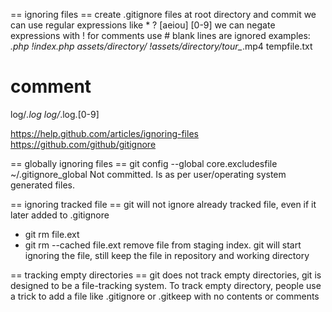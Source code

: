 == ignoring files ==
create .gitignore files at root directory and commit
we can use regular expressions like * ? [aeiou] [0-9]
we can negate expressions with !
for comments use #
blank lines are ignored
examples:
*.php
!index.php
assets/directory/
!assets/directory/tour_*.mp4
tempfile.txt
# comment
log/*.log
log/*.log.[0-9]

https://help.github.com/articles/ignoring-files
https://github.com/github/gitignore

== globally ignoring files ==
git config --global core.excludesfile ~/.gitignore_global
Not committed. Is as per user/operating system generated files.

== ignoring tracked file ==
git will not ignore already tracked file, even if it later added to .gitignore
* git rm file.ext
* git rm --cached file.ext
remove file from staging index.
git will start ignoring the file, still keep the file in repository and working directory

== tracking empty directories ==
git does not track empty directories, git is designed to be a file-tracking system.
To track empty directory, people use a trick to add a file like .gitignore or .gitkeep with no contents or comments

